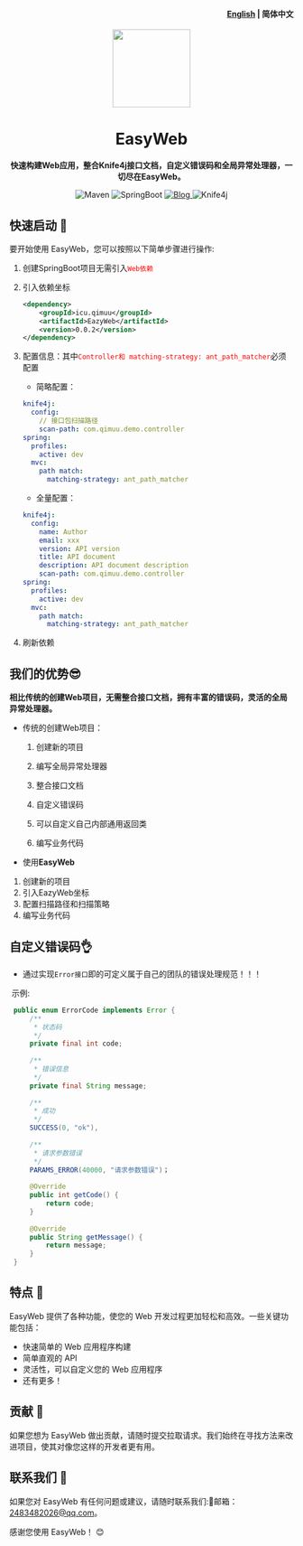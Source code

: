 <h4 align="right"><a href="https://github.com/qimu666/EasyWeb/blob/main/README.md">English</a> | </strong> 简体中文</strong></h4>

<p align="center">
    <img src=https://img.qimuu.icu/typory/response.png width=138/>
</p>

<h1 align="center">EasyWeb</h1>
<p align="center"><strong>快速构建Web应用，整合Knife4j接口文档，自定义错误码和全局异常处理器，一切尽在EasyWeb。</strong></p>

<div align="center">
    <img alt="Maven" src="https://raster.shields.io/badge/Maven-3.8.1-red.svg"/>
   <img alt="SpringBoot" src="https://raster.shields.io/badge/SpringBoot-2.7+-green.svg"/>
    <a href="https://www.cnblogs.com/qimu666/">
    <img alt="Blog" src="https://raster.shields.io/badge/Blog-柒木木-blue.svg"/>
    </a>
        <img alt="Knife4j" src="https://raster.shields.io/badge/Knife4j-3.0+-orange.svg"/>
</div>

## 快速启动 🏁

要开始使用 EasyWeb，您可以按照以下简单步骤进行操作:

1. 创建SpringBoot项目无需引入<span style="color:red">`Web依赖`</span>

2. 引入依赖坐标

   ```xml
   <dependency>
       <groupId>icu.qimuu</groupId>
       <artifactId>EazyWeb</artifactId>
       <version>0.0.2</version>
   </dependency>
   ```

3. 配置信息：其中<span style="color:red">`Controller和 matching-strategy: ant_path_matcher`</span>必须配置

   - 简略配置：

   ```yml
   knife4j:
     config:
       // 接口包扫描路径
       scan-path: com.qimuu.demo.controller
   spring:
     profiles:
       active: dev
     mvc:
       path match:
         matching-strategy: ant_path_matcher
   ```

   - 全量配置：

   ```yml
   knife4j:
     config:
       name: Author
       email: xxx
       version: API version
       title: API document
       description: API document description
       scan-path: com.qimuu.demo.controller
   spring:
     profiles:
       active: dev
     mvc:
       path match:
         matching-strategy: ant_path_matcher
   ```

 4. 刷新依赖

## 我们的优势😎

  **相比传统的创建Web项目，无需整合接口文档，拥有丰富的错误码，灵活的全局异常处理器。**

- 传统的创建Web项目：

  1. 创建新的项目

  2. 编写全局异常处理器

  3. 整合接口文档

  4. 自定义错误码

  5. 可以自定义自己内部通用返回类

  6. 编写业务代码
-  使用**EasyWeb**
  1. 创建新的项目
  2. 引入EazyWeb坐标
  3. 配置扫描路径和扫描策略
  4. 编写业务代码

## 自定义错误码👌

- 通过实现`Error接口`即的可定义属于自己的团队的错误处理规范！！！

​      示例:

 ```java
  public enum ErrorCode implements Error {   
      /**
       * 状态码
       */
      private final int code;
  
      /**
       * 错误信息
       */
      private final String message;
      
      /**
       * 成功
       */
      SUCCESS(0, "ok"),
      
      /**
       * 请求参数错误
       */
      PARAMS_ERROR(40000, "请求参数错误")；
      
      @Override
      public int getCode() {
          return code;
      }
      
      @Override
      public String getMessage() {
          return message;
      }
  }
 ```

## 特点 🌟

EasyWeb 提供了各种功能，使您的 Web 开发过程更加轻松和高效。一些关键功能包括：

- 快速简单的 Web 应用程序构建
- 简单直观的 API
- 灵活性，可以自定义您的 Web 应用程序
- 还有更多！

## 贡献 🤝

如果您想为 EasyWeb 做出贡献，请随时提交拉取请求。我们始终在寻找方法来改进项目，使其对像您这样的开发者更有用。

## 联系我们 📩

如果您对 EasyWeb 有任何问题或建议，请随时联系我们:📩邮箱：2483482026@qq.com。

感谢您使用 EasyWeb！ 😊
